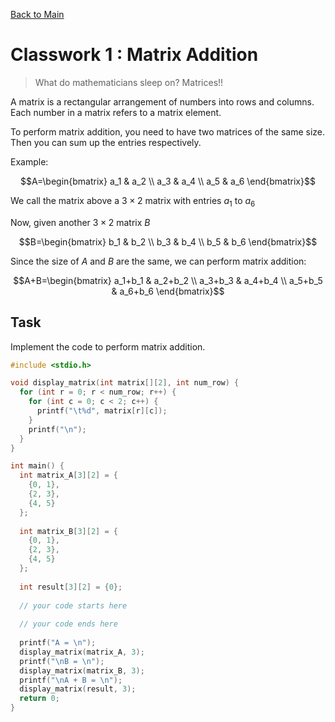 [Back to Main](../README.md)

# Classwork 1 : Matrix Addition

> What do mathematicians sleep on? Matrices!!

A matrix is a rectangular arrangement of numbers into rows and columns. Each number in a matrix refers to a matrix element.

To perform matrix addition, you need to have two matrices of the same size. Then you can sum up the entries respectively.

Example:

```math
A=\begin{bmatrix} a_1 & a_2 \\ a_3 & a_4 \\ a_5 & a_6 \end{bmatrix}
```

We call the matrix above a $3\times2$ matrix with entries $a_1$ to $a_6$

Now, given another $3\times2$ matrix $B$

```math
B=\begin{bmatrix} b_1 & b_2 \\ b_3 & b_4 \\ b_5 & b_6 \end{bmatrix}
```

Since the size of $A$ and
$B$ are the same, we can perform matrix addition:

```math
A+B=\begin{bmatrix} a_1+b_1 & a_2+b_2 \\ a_3+b_3 & a_4+b_4 \\ a_5+b_5 & a_6+b_6 \end{bmatrix}
```

## Task

Implement the code to perform matrix addition.

```c
#include <stdio.h>

void display_matrix(int matrix[][2], int num_row) {
  for (int r = 0; r < num_row; r++) {
    for (int c = 0; c < 2; c++) {
      printf("\t%d", matrix[r][c]);
    }
    printf("\n");
  }
}

int main() {
  int matrix_A[3][2] = {
    {0, 1},
    {2, 3},
    {4, 5}
  };
  
  int matrix_B[3][2] = {
    {0, 1},
    {2, 3},
    {4, 5}
  };
  
  int result[3][2] = {0};
  
  // your code starts here
  
  // your code ends here
  
  printf("A = \n");
  display_matrix(matrix_A, 3);
  printf("\nB = \n");
  display_matrix(matrix_B, 3);
  printf("\nA + B = \n");
  display_matrix(result, 3);
  return 0;
}
```